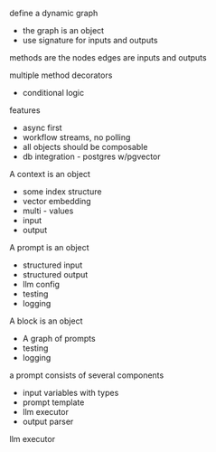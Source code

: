 define a dynamic graph
- the graph is an object
- use signature for inputs and outputs

methods are the nodes
edges are inputs and outputs

multiple method decorators
- conditional logic



features
- async first
- workflow streams, no polling
- all objects should be composable
- db integration - postgres w/pgvector

A context is an object
- some index structure
- vector embedding
- multi - values 
- input
- output


A prompt is an object
- structured input
- structured output
- llm config
- testing
- logging


A block is an object
- A graph of prompts
- testing
- logging




a prompt consists of several components
- input variables with types
- prompt template
- llm executor
- output parser



llm executor
